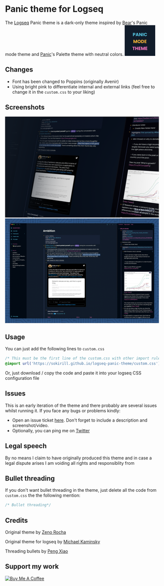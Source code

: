 # Panic theme for Logseq

The [Logseq](https://logseq.com/) Panic theme is a dark-only theme inspired by [Bear](https://bear.app)'s Panic mode theme and [Panic](https://panic.com/)'s Palette theme with neutral colors.
<img src="./assets/panic-logo.png" width="100" />

## Changes

- Font has been changed to Poppins (originally Avenir)
- Using bright pink to differentiate internal and external links (feel free to change it in the `custom.css` to your liking)

## Screenshots

![Cover ](assets/cover.png)
![Panic mode](assets/screenshot.png)

## Usage

You can just add the following lines to `custom.css`

```css
/* This must be the first line of the custom.css with other import rules */
@import url('https://sokirill.github.io/logseq-panic-theme/custom.css');
```

Or, just download / copy the code and paste it into your logseq CSS configuration file

## Issues

This is an early iteration of the theme and there probably are several issues whilst running it. If you face any bugs or problems kindly:

- Open an issue ticket [here](https://github.com/sokirill/logseq-panic-theme/issues/new). Don't forget to include a description and screenshot/video.
- Optionally, you can ping me on [Twitter](https://twitter.com/sokirill)

## Legal speech

By no means I claim to have originally produced this theme and in case a legal dispute arises I am voiding all rights and responsiblity from

## Bullet threading

If you don't want bullet threading in the theme, just delete all the code from `custom.css` the the following mention:

```css
/* Bullet threading*/
```

## Credits

Original theme by [Zeno Rocha](https://github.com/zenorocha/dracula-theme)

Original theme for logseq by [Michael Kaminsky](http://github.com/mkaminsky11)

Threading bullets by [Peng Xiao](https://github.com/Pengx17)

## Support my work

<a href="https://www.buymeacoffee.com/kirill" target="_blank"><img src="https://cdn.buymeacoffee.com/buttons/v2/default-yellow.png" alt="Buy Me A Coffee" style="height: 60px !important;width: 217px !important;" ></a>
